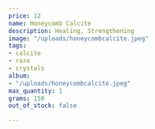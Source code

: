 ```yaml
---
price: 12
name: Honeycomb Calcite
description: Healing, Strengthening
image: "/uploads/honeycombcalcite.jpeg"
tags:
- calcite
- rare
- crystals
album:
- "/uploads/honeycombcalcite.jpeg"
max_quantity: 1
grams: 150
out_of_stock: false

---
```

